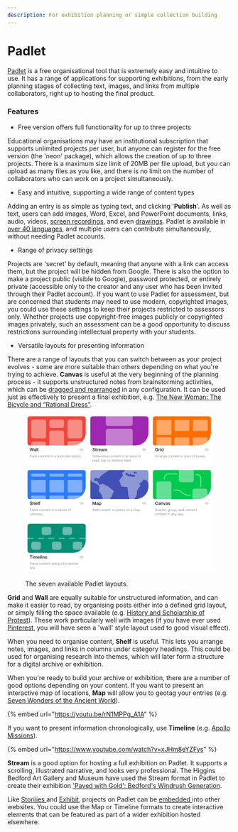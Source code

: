 ```yaml
---
description: For exhibition planning or simple collection building
---
```


# Padlet

[Padlet](https://en-gb.padlet.com/) is a free organisational tool that is extremely easy and intuitive to use. It has a range of applications for supporting exhibitions, from the early planning stages of collecting text, images, and links from multiple collaborators, right up to hosting the final product.

### Features

* Free version offers full functionality for up to three projects

Educational organisations may have an institutional subscription that supports unlimited projects per user, but anyone can register for the free version (the 'neon' package), which allows the creation of up to three projects. There is a maximum size limit of 20MB per file upload, but you can upload as many files as you like, and there is no limit on the number of collaborators who can work on a project simultaneously.

* Easy and intuitive, supporting a wide range of content types

Adding an entry is as simple as typing text, and clicking '**Publish**'. As well as text, users can add images, Word, Excel, and PowerPoint documents, links, audio, videos, [screen recordings](https://www.youtube.com/watch?v=7NEr--UHGso), and even [drawings](https://www.youtube.com/watch?v=aDIfzHc1K2c). Padlet is available in [over 40 languages](https://padlet.help/l/en/about-padlet/do-you-have-it-in-my-language), and multiple users can contribute simultaneously, without needing Padlet accounts.

* Range of privacy settings

Projects are 'secret' by default, meaning that anyone with a link can access them, but the project will be hidden from Google. There is also the option to make a project public (visible to Google), password protected, or entirely private (accessible only to the creator and any user who has been invited through their Padlet account). If you want to use Padlet for assessment, but are concerned that students may need to use modern, copyrighted images, you could use these settings to keep their projects restricted to assessors only. Whether projects use copyright-free images publicly or copyrighted images privately, such an assessment can be a good opportunity to discuss restrictions surrounding intellectual property with your students.

* Versatile layouts for presenting information

There are a range of layouts that you can switch between as your project evolves - some are more suitable than others depending on what you're trying to achieve. **Canvas** is useful at the very beginning of the planning process - it supports unstructured notes from brainstorming activities, which can be [dragged and rearranged](https://www.youtube.com/watch?v=2vJX0yqDs6Y) in any configuration. It can be used just as effectively to present a final exhibition, e.g. [The New Woman: The Bicycle and “Rational Dress”](https://padlet.com/saralambert/the-new-woman-the-bicycle-and-rational-dress-egzgzb4fdus4fsd0).

<figure><img src="../.gitbook/assets/padletformats.jpg" alt=""><figcaption><p>The seven available Padlet layouts.</p></figcaption></figure>

**Grid** and **Wall** are equally suitable for unstructured information, and can make it easier to read, by organising posts either into a defined grid layout, or simply filling the space available (e.g. [History and Scholarship of Protest](https://padlet.com/hedreenr1/history-and-scholarship-of-protest-a-buley-library-online-ex-w9eisgyd81jh5usq)). These work particularly well with images (if you have ever used [Pinterest](https://www.pinterest.co.uk/), you will have seen a 'wall' style layout used to good visual effect).&#x20;

When you need to organise content, **Shelf** is useful. This lets you arrange notes, images, and links in columns under category headings. This could be used for organising research into themes, which will later form a structure for a digital archive or exhibition.

When you're ready to build your archive or exhibition, there are a number of good options depending on your content. If you want to present an interactive map of locations, **Map** will allow you to geotag your entries (e.g. [Seven Wonders of the Ancient World](https://padlet.com/gallery/map-of-the-7-wonders-of-the-ancient-world-pvbf1n4qkycw)).&#x20;

{% embed url="https://youtu.be/rN1MPPg_A1A" %}

If you want to present information chronologically, use **Timeline** (e.g. [Apollo Missions](https://padlet.com/gallery/timeline-of-apollo-missions-jujsg84hh9fq)).

{% embed url="https://www.youtube.com/watch?v=xJHm8eYZFys" %}

**Stream** is a good option for hosting a full exhibition on Padlet. It supports a scrolling, illustrated narrative, and looks very professional. The Higgins Bedford Art Gallery and Museum have used the Stream format in Padlet to create their exhibition ['Paved with Gold': Bedford's Windrush Generation](https://padlet.com/thehiggins/paved-with-gold-bedford-s-windrush-generation-zo2jrvavc88d7r7t).

Like [Storiiies ](../digital-storytelling/storiiies.md)and [Exhibit](../digital-storytelling/exhibit.md), projects on Padlet can be [embedded ](https://www.youtube.com/watch?v=bTKWJnZ\_-78)into other websites. You could use the Map or Timeline formats to create interactive elements that can be featured as part of a wider exhibition hosted elsewhere.
